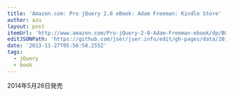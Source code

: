 ```yaml
---
title: 'Amazon.com: Pro jQuery 2.0 eBook: Adam Freeman: Kindle Store'
author: azu
layout: post
itemUrl: 'http://www.amazon.com/Pro-jQuery-2-0-Adam-Freeman-ebook/dp/B00GX4OY36'
editJSONPath: 'https://github.com/jser/jser.info/edit/gh-pages/data/2013/11/index.json'
date: '2013-11-27T05:56:58.255Z'
tags:
  - jQuery
  - book
---
```

2014年5月26日発売
